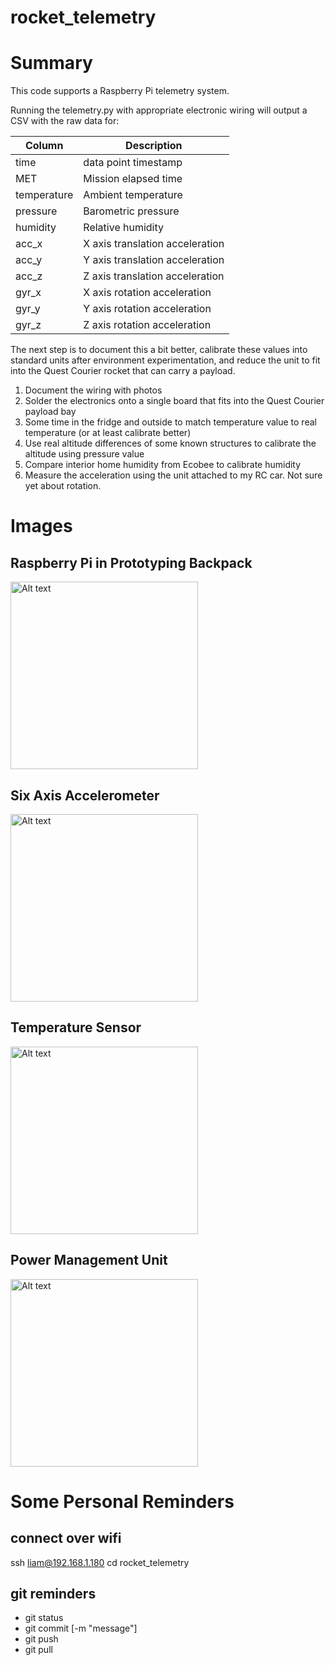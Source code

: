 # rocket_telemetry

# Summary

This code supports a Raspberry Pi telemetry system.

Running the telemetry.py with appropriate electronic wiring will output a CSV with the raw data for:

| Column | Description |
| ------ | ----------- |
| time| data point timestamp |
| MET | Mission elapsed time |
| temperature | Ambient temperature |
| pressure | Barometric pressure |
| humidity | Relative humidity |
| acc_x |X axis translation acceleration |
| acc_y | Y axis translation acceleration |
| acc_z | Z axis translation acceleration |
| gyr_x | X axis rotation acceleration |
| gyr_y | Y axis rotation acceleration |
| gyr_z | Z axis rotation acceleration |

The next step is to document this a bit better, calibrate these values into standard units after environment experimentation, and reduce the unit to fit into the Quest Courier rocket that can carry a payload.

1. Document the wiring with photos
1. Solder the electronics onto a single board that fits into the Quest Courier payload bay
1. Some time in the fridge and outside to match temperature value to real temperature (or at least calibrate better)
1. Use real altitude differences of some known structures to calibrate the altitude using pressure value
1. Compare interior home humidity from Ecobee to calibrate humidity
1. Measure the acceleration using the unit attached to my RC car. Not sure yet about rotation.

# Images

## Raspberry Pi in Prototyping Backpack

<img src="images/raspberrypi.jpg" alt="Alt text" width="300" />

## Six Axis Accelerometer

<img src="images/accelerometer.jpg" alt="Alt text" width="300" />

## Temperature Sensor

<img src="images/temperature_sensor.jpg" alt="Alt text" width="300" />

## Power Management Unit

<img src="images/new_powermanagement.jpg" alt="Alt text" width="300" />

# Some Personal Reminders

## connect over wifi

ssh liam@192.168.1.180
cd rocket_telemetry

## git reminders

* git status
* git commit [-m "message"]
* git push
* git pull
